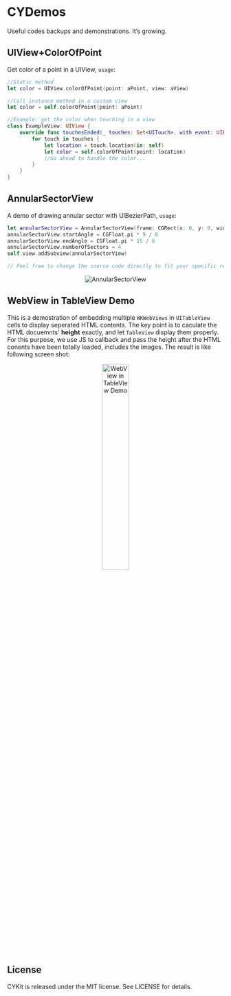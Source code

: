 # CYDemos
Useful codes backups and demonstrations. It’s growing.

## UIView+ColorOfPoint
Get color of a point in a UIView, `usage`:

```swift
//Static method
let color = UIView.colorOfPoint(point: aPoint, view: aView)

//Call instance method in a custom view
let color = self.colorOfPoint(point: aPoint)
```


```swift
//Example: get the color when touching in a view
class ExampleView: UIView {
    override func touchesEnded(_ touches: Set<UITouch>, with event: UIEvent?) {
        for touch in touches {
            let location = touch.location(in: self)
            let color = self.colorOfPoint(point: location)
            //Go ahead to handle the color...
        }
    }
}
```

## AnnularSectorView
A demo of drawing annular sector with UIBezierPath, `usage`:
```swift
let annularSectorView = AnnularSectorView(frame: CGRect(x: 0, y: 0, width: 200, height: 200))
annularSectorView.startAngle = CGFloat.pi * 9 / 8
annularSectorView.endAngle = CGFloat.pi * 15 / 8
annularSectorView.numberOfSectors = 4
self.view.addSubview(annularSectorView)

// Feel free to change the source code directly to fit your specific requirements 
```

<p align="center" >
<img src="https://raw.githubusercontent.com/chenyun122/CYKit/master/AnnularSectorView/AnnularSectorView.png" alt="AnnularSectorView" title="AnnularSectorView">
</p>

## WebView in TableView Demo
This is a demostration of embedding multiple `WKWebViews` in `UITableView` cells to display seperated HTML contents. The key point is to caculate the HTML docuemnts' **height** exactly, and let `TableView` display them properly.
For this purpose, we use JS to callback and pass the height after the HTML conents have been totally loaded, includes the images. The result is like following screen shot:  

<p align="center" >
<img src="https://raw.githubusercontent.com/chenyun122/CYKit/master/WebViewInTableViewDemo/Screenshot_2018-06-26.png" alt="WebView in TableView Demo" title="WebView in TableView Demo" width="35%">
</p>


## License

CYKit is released under the MIT license. See LICENSE for details.
